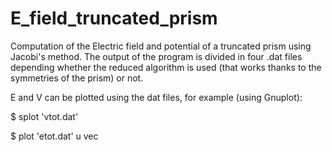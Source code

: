 # E_field_truncated_prism
Computation of the Electric field and potential of a truncated prism using Jacobi's method.
The output of the program is divided in four .dat files depending whether the reduced algorithm is used (that works thanks to the symmetries of the prism) or not.

E and V can be plotted using the dat files, for example (using Gnuplot):


$ splot 'vtot.dat'


$ plot 'etot.dat' u vec
